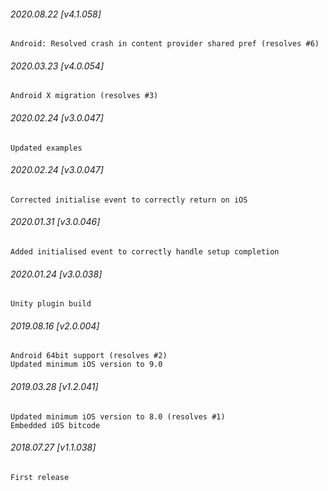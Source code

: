 

###### 2020.08.22 [v4.1.058]

```
Android: Resolved crash in content provider shared pref (resolves #6)
```


###### 2020.03.23 [v4.0.054]

```
Android X migration (resolves #3)
```


###### 2020.02.24 [v3.0.047]

```
Updated examples
```


###### 2020.02.24 [v3.0.047]

```
Corrected initialise event to correctly return on iOS
```


###### 2020.01.31 [v3.0.046]

```
Added initialised event to correctly handle setup completion
```


###### 2020.01.24 [v3.0.038]

```
Unity plugin build
```


###### 2019.08.16 [v2.0.004]

```
Android 64bit support (resolves #2)
Updated minimum iOS version to 9.0 
```


###### 2019.03.28 [v1.2.041]

```
Updated minimum iOS version to 8.0 (resolves #1)
Embedded iOS bitcode
```


###### 2018.07.27 [v1.1.038]

```
First release
```
